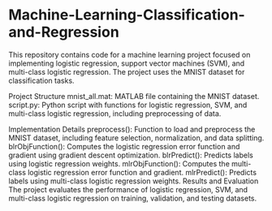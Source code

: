 # Machine-Learning-Classification-and-Regression

This repository contains code for a machine learning project focused on implementing logistic regression, support vector machines (SVM), and multi-class logistic regression. The project uses the MNIST dataset for classification tasks.

Project Structure
mnist_all.mat: MATLAB file containing the MNIST dataset.
script.py: Python script with functions for logistic regression, SVM, and multi-class logistic regression, including preprocessing of data.

Implementation Details
preprocess(): Function to load and preprocess the MNIST dataset, including feature selection, normalization, and data splitting.
blrObjFunction(): Computes the logistic regression error function and gradient using gradient descent optimization.
blrPredict(): Predicts labels using logistic regression weights.
mlrObjFunction(): Computes the multi-class logistic regression error function and gradient.
mlrPredict(): Predicts labels using multi-class logistic regression weights.
Results and Evaluation
The project evaluates the performance of logistic regression, SVM, and multi-class logistic regression on training, validation, and testing datasets.
